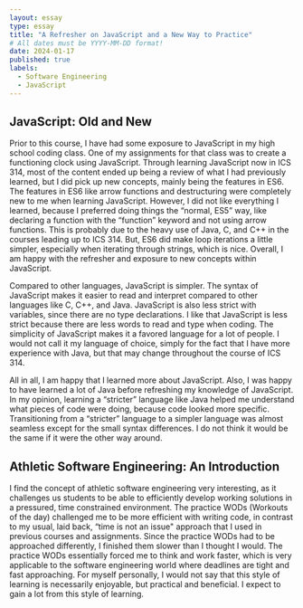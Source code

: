 ```yaml
---
layout: essay
type: essay
title: "A Refresher on JavaScript and a New Way to Practice"
# All dates must be YYYY-MM-DD format!
date: 2024-01-17
published: true
labels:
  - Software Engineering
  - JavaScript
---
```


## JavaScript: Old and New
Prior to this course, I have had some exposure to JavaScript in my high school coding class. One of my assignments for that class was to create a functioning clock using JavaScript. Through learning JavaScript now in ICS 314, most of the content ended up being a review of what I had previously learned, but I did pick up new concepts, mainly being the features in ES6. The features in ES6 like arrow functions and destructuring were completely new to me when learning JavaScript. However, I did not like everything I learned, because I preferred doing things the “normal, ES5” way, like declaring a function with the “function” keyword and not using arrow functions. This is probably due to the heavy use of Java, C, and C++ in the courses leading up to ICS 314. But, ES6 did make loop iterations a little simpler, especially when iterating through strings, which is nice. Overall, I am happy with the refresher and exposure to new concepts within JavaScript. 

Compared to other languages, JavaScript is simpler. The syntax of JavaScript makes it easier to read and interpret compared to other languages like C, C++, and Java. JavaScript is also less strict with variables, since there are no type declarations. I like that JavaScript is less strict because there are less words to read and type when coding. The simplicity of JavaScript makes it a favored language for a lot of people. I would not call it my language of choice, simply for the fact that I have more experience with Java, but that may change throughout the course of ICS 314. 

All in all, I am happy that I learned more about JavaScript. Also, I was happy to have learned a lot of Java before refreshing my knowledge of JavaScript. In my opinion, learning a “stricter” language like Java helped me understand what pieces of code were doing, because code looked more specific. Transitioning from a “stricter” language to a simpler language was almost seamless except for the small syntax differences. I do not think it would be the same if it were the other way around. 

## Athletic Software Engineering: An Introduction
I find the concept of athletic software engineering very interesting, as it challenges us students to be able to efficiently develop working solutions in a pressured, time constrained environment. The practice WODs (Workouts of the day) challenged me to be more efficient with writing code, in contrast to my usual, laid back, “time is not an issue" approach that I used in previous courses and assignments. Since the practice WODs had to be approached differently, I finished them slower than I thought I would. The practice WODs essentially forced me to think and work faster, which is very applicable to the software engineering world where deadlines are tight and fast approaching. For myself personally, I would not say that this style of learning is necessarily enjoyable, but practical and beneficial. I expect to gain a lot from this style of learning. 
